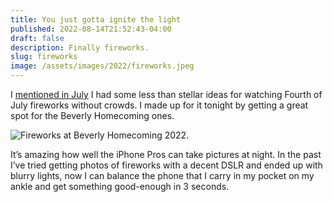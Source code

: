 ```yaml
---
title: You just gotta ignite the light
published: 2022-08-14T21:52:43-04:00
draft: false
description: Finally fireworks.
slug: fireworks
image: /assets/images/2022/fireworks.jpeg
---
```


I [mentioned in July](/blog-posts/2022/07/fourth-fireworks) I had some less than stellar ideas for watching Fourth of July fireworks without crowds. I made up for it tonight by getting a great spot for the Beverly Homecoming ones.

![Fireworks at Beverly Homecoming 2022](/assets/images/2022/fireworks.jpeg).

It’s amazing how well the iPhone Pros can take pictures at night. In the past I’ve tried getting photos of fireworks with a decent DSLR and ended up with blurry lights, now I can balance the phone that I carry in my pocket on my ankle and get something good-enough in 3 seconds.
